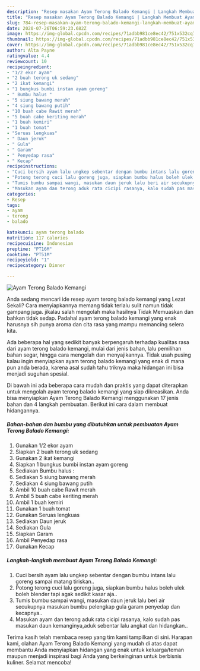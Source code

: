 ```yaml
---
description: "Resep masakan Ayam Terong Balado Kemangi | Langkah Membuat Ayam Terong Balado Kemangi Yang Enak dan Simpel"
title: "Resep masakan Ayam Terong Balado Kemangi | Langkah Membuat Ayam Terong Balado Kemangi Yang Enak dan Simpel"
slug: 784-resep-masakan-ayam-terong-balado-kemangi-langkah-membuat-ayam-terong-balado-kemangi-yang-enak-dan-simpel
date: 2020-07-26T06:59:23.682Z
image: https://img-global.cpcdn.com/recipes/71adbb981ce8ec42/751x532cq70/ayam-terong-balado-kemangi-foto-resep-utama.jpg
thumbnail: https://img-global.cpcdn.com/recipes/71adbb981ce8ec42/751x532cq70/ayam-terong-balado-kemangi-foto-resep-utama.jpg
cover: https://img-global.cpcdn.com/recipes/71adbb981ce8ec42/751x532cq70/ayam-terong-balado-kemangi-foto-resep-utama.jpg
author: Alta Payne
ratingvalue: 4.4
reviewcount: 10
recipeingredient:
- "1/2 ekor ayam"
- "2 buah terong uk sedang"
- "2 ikat kemangi"
- "1 bungkus bumbi instan ayam goreng"
- " Bumbu halus "
- "5 siung bawang merah"
- "4 siung bawang putih"
- "10 buah cabe Rawit merah"
- "5 buah cabe keriting merah"
- "1 buah kemiri"
- "1 buah tomat"
- "Seruas lengkuas"
- " Daun jeruk"
- " Gula"
- " Garam"
- " Penyedap rasa"
- " Kecap"
recipeinstructions:
- "Cuci bersih ayam lalu ungkep sebentar dengan bumbu intans lalu goreng sampai matang tiriskan.."
- "Potong terong cuci lalu goreng juga, siapkan bumbu halus boleh ulek boleh blender tapi agak sedikit kasar aja.."
- "Tumis bumbu sampai wangi, masukan daun jeruk lalu beri air secukupnya masukan bumbu pelengkap gula garam penyedap dan kecapnya.."
- "Masukan ayam dan terong aduk rata cicipi rasanya, kalo sudah pas masukan daun kemanginya,aduk sebentar lalu angkat dan hidangkan.."
categories:
- Resep
tags:
- ayam
- terong
- balado

katakunci: ayam terong balado 
nutrition: 117 calories
recipecuisine: Indonesian
preptime: "PT16M"
cooktime: "PT51M"
recipeyield: "1"
recipecategory: Dinner

---
```



![Ayam Terong Balado Kemangi](https://img-global.cpcdn.com/recipes/71adbb981ce8ec42/751x532cq70/ayam-terong-balado-kemangi-foto-resep-utama.jpg)

Anda sedang mencari ide resep ayam terong balado kemangi yang Lezat Sekali? Cara menyiapkannya memang tidak terlalu sulit namun tidak gampang juga. jikalau salah mengolah maka hasilnya Tidak Memuaskan dan bahkan tidak sedap. Padahal ayam terong balado kemangi yang enak harusnya sih punya aroma dan cita rasa yang mampu memancing selera kita.

Ada beberapa hal yang sedikit banyak berpengaruh terhadap kualitas rasa dari ayam terong balado kemangi, mulai dari jenis bahan, lalu pemilihan bahan segar, hingga cara mengolah dan menyajikannya. Tidak usah pusing kalau ingin menyiapkan ayam terong balado kemangi yang enak di mana pun anda berada, karena asal sudah tahu triknya maka hidangan ini bisa menjadi suguhan spesial.




Di bawah ini ada beberapa cara mudah dan praktis yang dapat diterapkan untuk mengolah ayam terong balado kemangi yang siap dikreasikan. Anda bisa menyiapkan Ayam Terong Balado Kemangi menggunakan 17 jenis bahan dan 4 langkah pembuatan. Berikut ini cara dalam membuat hidangannya.

<!--inarticleads1-->

##### Bahan-bahan dan bumbu yang dibutuhkan untuk pembuatan Ayam Terong Balado Kemangi:

1. Gunakan 1/2 ekor ayam
1. Siapkan 2 buah terong uk sedang
1. Gunakan 2 ikat kemangi
1. Siapkan 1 bungkus bumbi instan ayam goreng
1. Sediakan  Bumbu halus :
1. Sediakan 5 siung bawang merah
1. Sediakan 4 siung bawang putih
1. Ambil 10 buah cabe Rawit merah
1. Ambil 5 buah cabe keriting merah
1. Ambil 1 buah kemiri
1. Gunakan 1 buah tomat
1. Gunakan Seruas lengkuas
1. Sediakan  Daun jeruk
1. Sediakan  Gula
1. Siapkan  Garam
1. Ambil  Penyedap rasa
1. Gunakan  Kecap




<!--inarticleads2-->

##### Langkah-langkah membuat Ayam Terong Balado Kemangi:

1. Cuci bersih ayam lalu ungkep sebentar dengan bumbu intans lalu goreng sampai matang tiriskan..
1. Potong terong cuci lalu goreng juga, siapkan bumbu halus boleh ulek boleh blender tapi agak sedikit kasar aja..
1. Tumis bumbu sampai wangi, masukan daun jeruk lalu beri air secukupnya masukan bumbu pelengkap gula garam penyedap dan kecapnya..
1. Masukan ayam dan terong aduk rata cicipi rasanya, kalo sudah pas masukan daun kemanginya,aduk sebentar lalu angkat dan hidangkan..




Terima kasih telah membaca resep yang tim kami tampilkan di sini. Harapan kami, olahan Ayam Terong Balado Kemangi yang mudah di atas dapat membantu Anda menyiapkan hidangan yang enak untuk keluarga/teman maupun menjadi inspirasi bagi Anda yang berkeinginan untuk berbisnis kuliner. Selamat mencoba!
